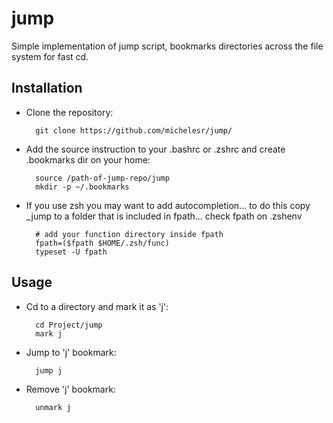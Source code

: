jump
====

Simple implementation of jump script, bookmarks directories across the file system for fast cd.



Installation
-------

* Clone the repository: 

        git clone https://github.com/michelesr/jump/

* Add the source instruction to your .bashrc or .zshrc and create .bookmarks dir on your home:

        source /path-of-jump-repo/jump
        mkdir -p ~/.bookmarks

* If you use zsh you may want to add autocompletion... to do this copy _jump to a folder that is included in fpath... check fpath on .zshenv

        # add your function directory inside fpath
        fpath=($fpath $HOME/.zsh/func) 
        typeset -U fpath
    
    
Usage
-----

* Cd to a directory and mark it as 'j':
        
        cd Project/jump 
        mark j

* Jump to 'j' bookmark:
 
        jump j

* Remove 'j' bookmark:

        unmark j
    
